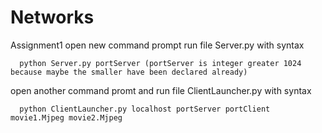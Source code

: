 # Networks
Assignment1
open new command prompt run file Server.py with syntax

      python Server.py portServer (portServer is integer greater 1024 because maybe the smaller have been declared already)
open another command promt and run file ClientLauncher.py with syntax

      python ClientLauncher.py localhost portServer portClient movie1.Mjpeg movie2.Mjpeg
